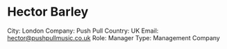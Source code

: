 # Hector Barley

City: London
Company: Push Pull
Country: UK
Email: hector@pushpullmusic.co.uk
Role: Manager
Type: Management Company